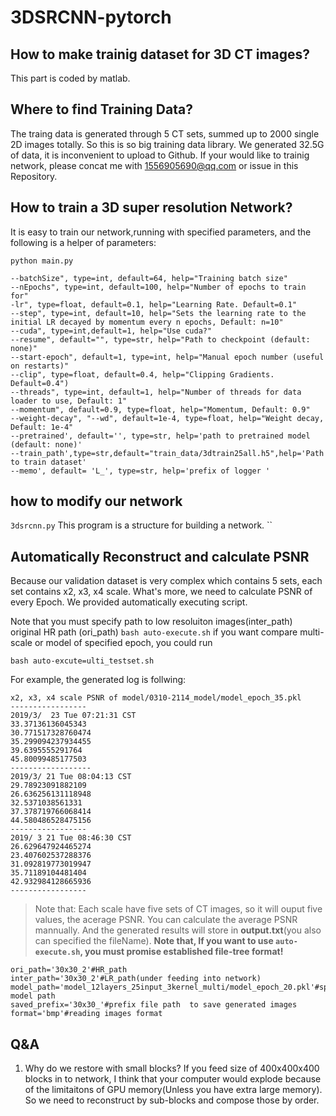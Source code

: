 # 3DSRCNN-pytorch  
## How to make trainig dataset for 3D CT images?  
This part is coded by matlab. 
## Where to find Training Data?
The traing data is generated through 5 CT sets, summed up to  2000 single 2D images totally. 
So this is so big training data library. We generated 32.5G of data, it is inconvenient to upload to Github.
If your would like to trainig network, please concat me with 1556905690@qq.com or issue in this Repository.
## How to train a 3D super resolution Network?  
It is easy to train our network,running with specified parameters, and the following is a helper of parameters:
```
python main.py 

--batchSize", type=int, default=64, help="Training batch size"
--nEpochs", type=int, default=100, help="Number of epochs to train for"
-lr", type=float, default=0.1, help="Learning Rate. Default=0.1"
--step", type=int, default=10, help="Sets the learning rate to the initial LR decayed by momentum every n epochs, Default: n=10"
--cuda", type=int,default=1, help="Use cuda?"
--resume", default="", type=str, help="Path to checkpoint (default: none)"
--start-epoch", default=1, type=int, help="Manual epoch number (useful on restarts)"
--clip", type=float, default=0.4, help="Clipping Gradients. Default=0.4")
--threads", type=int, default=1, help="Number of threads for data loader to use, Default: 1"
--momentum", default=0.9, type=float, help="Momentum, Default: 0.9"
--weight-decay", "--wd", default=1e-4, type=float, help="Weight decay, Default: 1e-4"
--pretrained', default='', type=str, help='path to pretrained model (default: none)'
--train_path',type=str,default="train_data/3dtrain25all.h5",help='Path to train dataset'
--memo', default= 'L_', type=str, help='prefix of logger '
```
## how to modify our network 
`3dsrcnn.py` This program is a structure for building a network.  ``
## Automatically Reconstruct and calculate PSNR  
Because our validation dataset is very complex which contains 5 sets, each set contains x2, x3, x4 scale.
What's more, we need to calculate PSNR of every Epoch. We provided automatically executing script.
  
Note that you must specify path to low resoluiton images(inter_path)
original HR path (ori_path)
`bash auto-execute.sh`
if you want compare multi-scale or model of specified epoch, you could run 
```
bash auto-excute=ulti_testset.sh
```
For example, the generated log is follwing:
```
x2, x3, x4 scale PSNR of model/0310-2114_model/model_epoch_35.pkl 
-----------------
2019/3/  23 Tue 07:21:31 CST
33.37136136045343
30.771517328760474
35.299094237934455
39.6395555291764
45.80099485177503
------------------
2019/3/ 21 Tue 08:04:13 CST
29.78923091882109
26.636256131118948
32.5371038561331
37.378719766068414
44.580486528475156
-----------------
2019/ 3 21 Tue 08:46:30 CST
26.629647924465274
23.407602537288376
31.092819773019947
35.71189104481404
42.932984128665936
-----------------
```
>Note that: Each scale have five sets of CT images, so it will ouput five values, the acerage PSNR. You can calculate the average PSNR mannually. And the generated results will store in **output.txt**(you also can specified the fileName).
**Note that, If you want to use `auto-execute.sh`, you must promise 
established file-tree format!**
```
ori_path='30x30_2'#HR_path
inter_path='30x30_2'#LR_path(under feeding into network)
model_path='model_12layers_25input_3kernel_multi/model_epoch_20.pkl'#specify model path
saved_prefix='30x30_'#prefix file path  to save generated images
format='bmp'#reading images format
```
## Q&A
1. Why do we restore with small blocks?
If you feed size of 400x400x400 blocks in to network, I think that your computer would explode because of the limitaitons of GPU memory(Unless you have extra large memory). So we need to reconstruct by sub-blocks and compose those by order.
